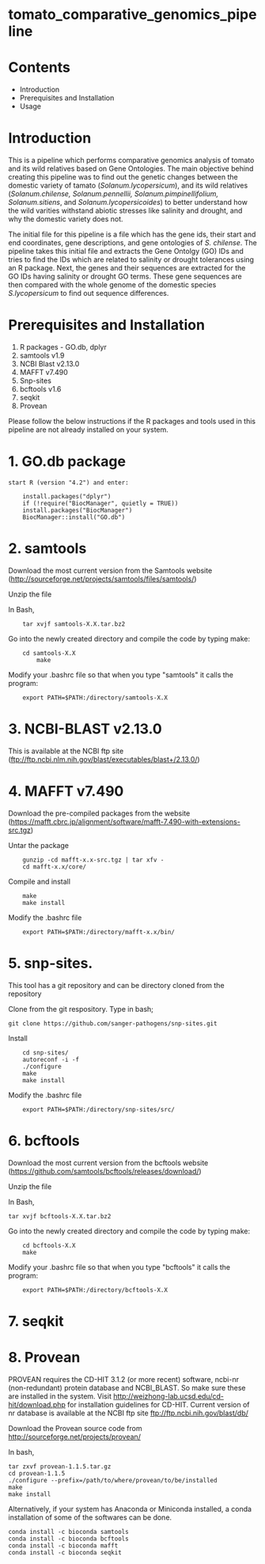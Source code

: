 # tomato_comparative_genomics_pipeline
# Contents
* Introduction
* Prerequisites and Installation
* Usage

# Introduction
This is a pipeline which performs comparative genomics analysis of tomato and its wild relatives based on Gene Ontologies.
The main objective behind creating this pipeline was to find out the genetic changes between the domestic variety of tamato (_Solanum.lycopersicum_), and its wild relatives (_Solanum.chilense, Solanum.pennellii, Solanum.pimpinellifolium, Solanum.sitiens_, and _Solanum.lycopersicoides_) to better understand how the wild varities withstand abiotic stresses like salinity and drought, and why the domestic variety does not.

The initial file for this pipeline is a file which has the gene ids, their start and end coordinates, gene descriptions, and gene ontologies of _S. chilense_. The pipeline takes this initial file and extracts the Gene Ontolgy (GO) IDs and tries to find the IDs which are related to salinity or drought tolerances using an R package. Next, the genes and their sequences are extracted for the GO IDs having salinity or drought GO terms. These gene sequences are then compared with the whole genome of the domestic species _S.lycopersicum_ to find out sequence differences. 

# Prerequisites and Installation
1. R packages - GO.db, dplyr
2. samtools v1.9
3. NCBI Blast v2.13.0
4. MAFFT v7.490 
5. Snp-sites
6. bcftools v1.6 
7. seqkit
8. Provean 

Please follow the below instructions if the R packages and tools used in this pipeline are not already installed on your system.

# 1. GO.db package

    start R (version "4.2") and enter:

        install.packages("dplyr")
        if (!require("BiocManager", quietly = TRUE))
        install.packages("BiocManager")
        BiocManager::install("GO.db")

# 2. samtools

Download the most current version from the Samtools website (http://sourceforge.net/projects/samtools/files/samtools/) 
    
Unzip the file  
    
In Bash,

		tar xvjf samtools-X.X.tar.bz2  
        
Go into the newly created directory and compile the code by typing make: 
    
		cd samtools-X.X     
        	make     
        
Modify your .bashrc file so that when you type "samtools" it calls the program: 
    
		export PATH=$PATH:/directory/samtools-X.X
        
# 3. NCBI-BLAST v2.13.0

This is available at the NCBI ftp site (ftp://ftp.ncbi.nlm.nih.gov/blast/executables/blast+/2.13.0/)

# 4. MAFFT v7.490

Download the pre-compiled packages from the website (https://mafft.cbrc.jp/alignment/software/mafft-7.490-with-extensions-src.tgz)
    
Untar the package  
    
 		gunzip -cd mafft-x.x-src.tgz | tar xfv -      
     	cd mafft-x.x/core/   
        
Compile and install 
    
     	make       
     	make install  
        
Modify the .bashrc file 
    
     	export PATH=$PATH:/directory/mafft-x.x/bin/     
        
# 5. snp-sites. 

This tool has a git repository and can be directory cloned from the repository

Clone from the git respository. Type in bash;  

	git clone https://github.com/sanger-pathogens/snp-sites.git   
        
Install  
    
    	cd snp-sites/      
    	autoreconf -i -f      
    	./configure      
    	make      
    	make install  
        
Modify the .bashrc file  
    
    	export PATH=$PATH:/directory/snp-sites/src/  
        
# 6. bcftools

Download the most current version from the bcftools website (https://github.com/samtools/bcftools/releases/download/)
    
Unzip the file  
    
In Bash,
    
	tar xvjf bcftools-X.X.tar.bz2  
        
Go into the newly created directory and compile the code by typing make: 
    
    	cd bcftools-X.X     
    	make     
        
Modify your .bashrc file so that when you type "bcftools" it calls the program: 
    
    	export PATH=$PATH:/directory/bcftools-X.X

# 7. seqkit

# 8. Provean

PROVEAN requires the CD-HIT 3.1.2 (or more recent) software, ncbi-nr (non-redundant) protein database and NCBI_BLAST. So make sure these are installed in the system.
Visit http://weizhong-lab.ucsd.edu/cd-hit/download.php for installation guidelines for CD-HIT.
Current version of nr database is available at the NCBI ftp site ftp://ftp.ncbi.nih.gov/blast/db/

Download the Provean source code from http://sourceforge.net/projects/provean/

In bash,

	tar zxvf provean-1.1.5.tar.gz
	cd provean-1.1.5
	./configure --prefix=/path/to/where/provean/to/be/installed
	make
	make install
	

Alternatively, if your system has Anaconda or Miniconda installed, a conda installation of some of the softwares can be done. 

   	conda install -c bioconda samtools
   	conda install -c bioconda bcftools
   	conda install -c bioconda mafft
   	conda install -c bioconda seqkit
